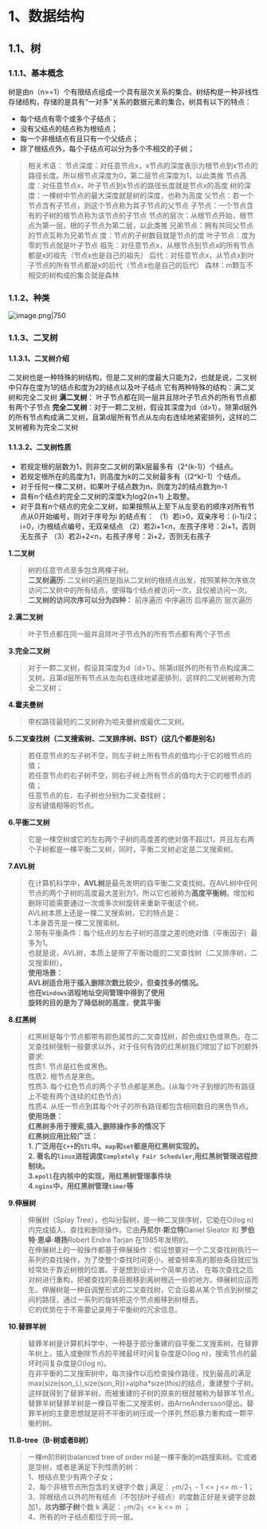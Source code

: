 # 1、数据结构

## 1.1、树
### 1.1.1、基本概念

树是由n（n>=1）个有限结点组成一个具有层次关系的集合。树结构是一种非线性存储结构，存储的是具有“一对多”关系的数据元素的集合。树具有以下的特点：

- 每个结点有零个或多个子结点；
- 没有父结点的结点称为根结点；
- 每一个非根结点有且只有一个父结点；
- 除了根结点外，每个子结点可以分为多个不相交的子树；

>相关术语：
	节点深度：对任意节点x，x节点的深度表示为根节点到x节点的路径长度。所以根节点深度为0，第二层节点深度为1，以此类推
	节点高度：对任意节点x，叶子节点到x节点的路径长度就是节点x的高度
	树的深度：一棵树中节点的最大深度就是树的深度，也称为高度
	父节点：若一个节点含有子节点，则这个节点称为其子节点的父节点
	子节点：一个节点含有的子树的根节点称为该节点的子节点
	节点的层次：从根节点开始，根节点为第一层，根的子节点为第二层，以此类推
	兄弟节点：拥有共同父节点的节点互称为兄弟节点
	度：节点的子树数目就是节点的度
	叶子节点：度为零的节点就是叶子节点
	祖先：对任意节点x，从根节点到节点x的所有节点都是x的祖先（节点x也是自己的祖先）
	后代：对任意节点x，从节点x到叶子节点的所有节点都是x的后代（节点x也是自己的后代）
	森林：m颗互不相交的树构成的集合就是森林
### 1.1.2、种类

![image.png|750](https://yancey-note-img.oss-cn-beijing.aliyuncs.com/202311160908220.png)

### 1.1.3、二叉树

#### 1.1.3.1、二叉树介绍
二叉树也是一种特殊的树结构，但是二叉树的度最大只能为2，也就是说，二叉树中只存在度为1的结点和度为2的结点以及叶子结点
它有两种特殊的结构：满二叉树和完全二叉树
**满二叉树**： 叶子节点都在同一层并且除叶子节点外的所有节点都有两个子节点
**完全二叉树**：对于一颗二叉树，假设其深度为d（d>1）。除第d层外的所有节点构成满二叉树，且第d层所有节点从左向右连续地紧密排列，这样的二叉树被称为完全二叉树

#### 1.1.3.2、二叉树性质

- 若规定根的层数为1，则非空二叉树的第k层最多有（2^(k-1)）个结点。
- 若规定根所在的高度为1，则高度为k的二叉树最多有（(2^k)-1）个结点。
- 对于任何一棵二叉树，如果叶子结点数为n，则度为2的结点数为n-1
- 具有n个结点的完全二叉树的深度k为log2(n+1) 上取整。
- 对于具有n个结点的完全二叉树，如果按照从上至下从左至右的顺序对所有节点从0开始编号，则对于序号为i 的结点有：
（1）若i>0，双亲序号：(i-1)/2；i=0，i为根结点编号，无双亲结点
（2）若2i+1<n，左孩子序号：2i+1，否则无左孩子
（3）若2i+2<n，右孩子序号：2i+2，否则无右孩子


**1.二叉树**

> 树的任意节点至多包含两棵子树。  
> **二叉树遍历:**  二叉树的遍历是指从二叉树的根结点出发，按照某种次序依次访问二叉树中的所有结点，使得每个结点被访问一次，且仅被访问一次。  
> **二叉树的访问次序可以分为四种：** 前序遍历 中序遍历 后序遍历 层次遍历

**2.满二叉树**

> 叶子节点都在同一层并且除叶子节点外的所有节点都有两个子节点

**3.完全二叉树**

> 对于一颗二叉树，假设其深度为d（d>1）。除第d层外的所有节点构成满二叉树，且第d层所有节点从左向右连续地紧密排列，这样的二叉树被称为完全二叉树；

**4.霍夫曼树**

> 带权路径最短的二叉树称为哈夫曼树或最优二叉树。

**5.二叉查找树（二叉搜索树、二叉排序树、BST）(这几个都是别名)**

> 若任意节点的左子树不空，则左子树上所有节点的值均小于它的根节点的值；  
> 若任意节点的右子树不空，则右子树上所有节点的值均大于它的根节点的值；  
> 任意节点的左、右子树也分别为二叉查找树；  
> 没有键值相等的节点。

**6.平衡二叉树**

> 它是一棵空树或它的左右两个子树的高度差的绝对值不超过1，并且左右两个子树都是一棵平衡二叉树，同时，平衡二叉树必定是二叉搜索树。

**7.AVL树**

> 在计算机科学中，**AVL树**是最先发明的自平衡二叉查找树。在AVL树中任何节点的两个子树的高度最大差别为1，所以它也被称为**高度平衡树**。增加和删除可能需要通过一次或多次树旋转来重新平衡这个树。  
> AVL树本质上还是一棵二叉搜索树，它的特点是：  
> 1.本身首先是一棵二叉搜索树。  
> 2.带有平衡条件：每个结点的左右子树的高度之差的绝对值（平衡因子）最多为1。  
> 也就是说，AVL树，本质上是带了平衡功能的二叉查找树（二叉排序树，二叉搜索树）。  
> **使用场景：**  
> **AVL树适合用于插入删除次数比较少，但查找多的情况。**  
> **也在`Windows`进程地址空间管理中得到了使用**  
> **旋转的目的是为了降低树的高度，使其平衡**

**8.红黑树**

> 红黑树是每个节点都带有颜色属性的二叉查找树，颜色或红色或黑色。在二叉查找树强制一般要求以外，对于任何有效的红黑树我们增加了如下的额外要求:  
> 性质1. 节点是红色或黑色。  
> 性质2. 根节点是黑色。  
> 性质3. 每个红色节点的两个子节点都是黑色。(从每个叶子到根的所有路径上不能有两个连续的红色节点)  
> 性质4. 从任一节点到其每个叶子的所有路径都包含相同数目的黑色节点。  
> **使用场景：**  
> **红黑树多用于搜索,插入,删除操作多的情况下**  
> **红黑树应用比较广泛：**  
> **1. 广泛用在`C++`的`STL`中。`map`和`set`都是用红黑树实现的。**  
> **2. 著名的`linux`进程调度`Completely Fair Scheduler`,用红黑树管理进程控制块。**  
> **3.`epoll`在内核中的实现，用红黑树管理事件块**  
> **4.`nginx`中，用红黑树管理`timer`等**

**9.伸展树**

> 伸展树（Splay Tree），也叫分裂树，是一种二叉排序树，它能在O(log n)内完成插入、查找和删除操作。它由**丹尼尔·斯立特**Daniel Sleator 和 **罗伯特·恩卓·塔扬**Robert Endre Tarjan 在1985年发明的。  
> 在伸展树上的一般操作都基于伸展操作：假设想要对一个二叉查找树执行一系列的查找操作，为了使整个查找时间更小，被查频率高的那些条目就应当经常处于靠近树根的位置。于是想到设计一个简单方法， 在每次查找之后对树进行重构，把被查找的条目搬移到离树根近一些的地方。伸展树应运而生。伸展树是一种自调整形式的二叉查找树，它会沿着从某个节点到树根之间的路径，通过一系列的旋转把这个节点搬移到树根去。  
> 它的优势在于不需要记录用于平衡树的冗余信息。

**10.替罪羊树**

> 替罪羊树是计算机科学中，一种基于部分重建的自平衡二叉搜索树。在替罪羊树上，插入或删除节点的平摊最坏时间复杂度是O(log n)，搜索节点的最坏时间复杂度是O(log n)。  
> 在非平衡的二叉搜索树中，每次操作以后检查操作路径，找到最高的满足max(size(son_L),size(son_R))>alpha*size(this)的结点，重建整个子树。这样就得到了替罪羊树，而被重建的子树的原来的根就被称为替罪羊节点。替罪羊树替罪羊树是一棵自平衡二叉搜索树，由ArneAndersson提出。替罪羊树的主要思想就是将不平衡的树压成一个序列,然后暴力重构成一颗平衡的树。

**11.B-tree（B-树或者B树）**

> 一棵m阶B树(balanced tree of order m)是一棵平衡的m路搜索树。它或者是空树，或者是满足下列性质的树：  
> 1、根结点至少有两个子女；  
> 2、每个非根节点所包含的关键字个数 j 满足：┌m/2┐ - 1 <= j <= m - 1；  
> 3、除根结点以外的所有结点（不包括叶子结点）的度数正好是关键字总数加1，故**内部子树**个数 k 满足：┌m/2┐ <= k <= m ；  
> 4、所有的叶子结点都位于同一层。